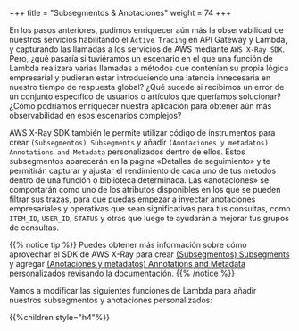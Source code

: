 +++
title = "Subsegmentos & Anotaciones"
weight = 74
+++

En los pasos anteriores, pudimos enriquecer aún más la observabilidad de nuestros servicios habilitando el `Active Tracing` en API Gateway y Lambda, y capturando las llamadas a los servicios de AWS mediante `AWS X-Ray SDK`. Pero, ¿qué pasaría si tuviéramos un escenario en el que una función de Lambda realizara varias llamadas a métodos que contenían su propia lógica empresarial y pudieran estar introduciendo una latencia innecesaria en nuestro tiempo de respuesta global? ¿Qué sucede si recibimos un error de un conjunto específico de usuarios o artículos que queríamos solucionar? ¿Cómo podríamos enriquecer nuestra aplicación para obtener aún más observabilidad en esos escenarios complejos?

AWS X-Ray SDK también le permite utilizar código de instrumentos para crear `(Subsegmentos) Subsegments` y añadir `(Anotaciones y metadatos) Annotations and Metadata` personalizados dentro de ellos. Estos subsegmentos aparecerán en la página «Detalles de seguimiento» y te permitirán capturar y ajustar el rendimiento de cada uno de tus métodos dentro de una función o biblioteca determinada. Las «anotaciones» se comportarán como uno de los atributos disponibles en los que se pueden filtrar sus trazas, para que puedas empezar a inyectar anotaciones empresariales y operativas que sean significativas para tus consultas, como `ITEM_ID`, `USER_ID`, `STATUS` y otras que luego te ayudarán a mejorar tus grupos de consultas.

{{% notice tip %}}
Puedes obtener más información sobre cómo aprovechar el SDK de AWS X-Ray para crear [(Subsegmentos) Subsegments](https://docs.aws.amazon.com/xray/latest/devguide/xray-sdk-nodejs-subsegments.html) y agregar [(Anotaciones y metadatos) Annotations and Metadata](https://docs.aws.amazon.com/xray/latest/devguide/xray-sdk-nodejs-segment.html) personalizados revisando la documentación.
{{% /notice %}}

Vamos a modificar las siguientes funciones de Lambda para añadir nuestros subsegmentos y anotaciones personalizados:

{{%children style="h4"%}}